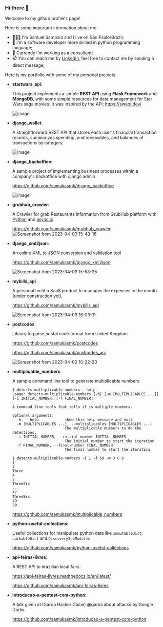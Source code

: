 ### Hi there 👋

Welcome to my github profile's page!

Here is some important information about me:
- 🧑🏽‍💻 I'm Samuel Sampaio and I live on São Paulo/Brazil;
- 🐍 I'm a software developer more skilled in python programming language;
- 💼 Currently I'm working as a consultant;
- 📫 You can reach me by [LinkedIn](https://www.linkedin.com/in/python-dev/), feel free to contact me by sending a direct message;

Here is my portfolio with some of my personal projects:

- **startwars_api**:

  This project implements a simple **REST API** using **Flask Framework** and **MongoDB**, with some simple resources for data management for Star Wars saga movies. It was inspired by the API: https://swapi.dev/
  
  ![image](https://github.com/samukasmk/samukasmk/assets/1859479/37cff71c-4888-4395-9dae-58ce4fdfe7e4)

- **django_wallet**:
  
  A straightforward REST API that stores each user's financial transaction records, summarizes spending, and receivables, and balances of transactions by category.
  
  ![image](https://github.com/samukasmk/samukasmk/assets/1859479/078d3a74-c0fa-4bad-ba86-128ba4fb1c9f)

- **django_backoffice**:

  A sample project of implementing business processes within a company's backoffice with django admin.
  
  https://github.com/samukasmk/django_backoffice
  
  ![image](https://user-images.githubusercontent.com/1859479/229597225-46785603-7e94-4930-ae06-0285a228ad20.png)

- **grubhub_crawler**:

  A Crawler for grab Restaurants information from GrubHub platform with [Python](https://docs.python.org/3/) and [async.io](https://docs.python.org/3/library/asyncio.html)

  https://github.com/samukasmk/grubhub_crawler 
  ![Screenshot from 2023-04-03 15-43-16](https://user-images.githubusercontent.com/1859479/229598661-2cfc9366-905d-4e86-9a67-cae7866bc3c1.png)

- **django_xml2json**:

  An online XML to JSON conversion and validation tool

  https://github.com/samukasmk/django_xml2json

  ![Screenshot from 2023-04-03 15-53-35](https://user-images.githubusercontent.com/1859479/229600827-8d2e3f5a-f75b-44ee-ba4f-5e323c701d56.png)

- **mybills_api**

   A personal techfin SaaS product to manages the expenses in the month (under construction yet).
   
   https://github.com/samukasmk/mybills_api

  ![Screenshot from 2023-04-03 16-03-11](https://user-images.githubusercontent.com/1859479/229602651-afd3f005-c5ab-4118-8a1f-8197f6c26f79.png)

- **postcodes**:

  Library to parse postal code format from United Kingdom
  
  https://github.com/samukasmk/postcodes
  
  https://github.com/samukasmk/postcodes_api
  
  ![Screenshot from 2023-04-03 16-22-20](https://user-images.githubusercontent.com/1859479/229606770-1c51b408-98fb-4eca-922a-944edea42e60.png)


- **multiplicable_numbers**:

  A sample command line tool to generate multiplicable numbers

  ```
  $ detects-multiplicable-numbers --help
  usage: detects-multiplicable-numbers [-h] [-m [MULTIPLICABLES ...]] [-i INITIAL_NUMBER] [-f FINAL_NUMBER]
  
  A command line tools that tells if is multiple numbers.
  
  optional arguments:
    -h, --help            show this help message and exit
    -m [MULTIPLICABLES ...], --multiplicables [MULTIPLICABLES ...]
                          The multiplicable numbers to do the detections.
    -i INITIAL_NUMBER, --initial-number INITIAL_NUMBER
                          The initial number to start the iteration
    -f FINAL_NUMBER, --final-number FINAL_NUMBER
                          The final number to start the iteration
  ```
  
  ```
  $ detects-multiplicable-numbers -i 1 -f 50 -m 3 6 9 
  1
  2
  Three
  4
  5
  ThreeSix
  ...
  47
  ThreeSix
  49
  50
  ```

  https://github.com/samukasmk/multiplicable_numbers
  
- **python-useful-collections**:

  Useful collections for manipulate python data like `ImmutableDict`, `LockableDict` and `DiscoverySubModules`
  
  https://github.com/samukasmk/python-useful-collections


- **api-feiras-livres**:

  A REST API to brazilian local fairs.

  https://api-feiras-livres.readthedocs.io/en/latest/
  
  https://github.com/samukasmk/api-feiras-livres

- **introducao-a-pentest-com-python**:

  A talk given at (Garoa Hacker Clube) @garoa about attacks by Google Dorks

  https://github.com/samukasmk/introducao-a-pentest-com-python

<!--
**samukasmk/samukasmk** is a ✨ _special_ ✨ repository because its `README.md` (this file) appears on your GitHub profile.

Here are some ideas to get you started:

- 🔭 I’m currently working on ...
- 🌱 I’m currently learning ...
- 👯 I’m looking to collaborate on ...
- 🤔 I’m looking for help with ...
- 💬 Ask me about ...
- 📫 How to reach me: ...
- 😄 Pronouns: He/Him
- ⚡ Fun fact: ...
-->
